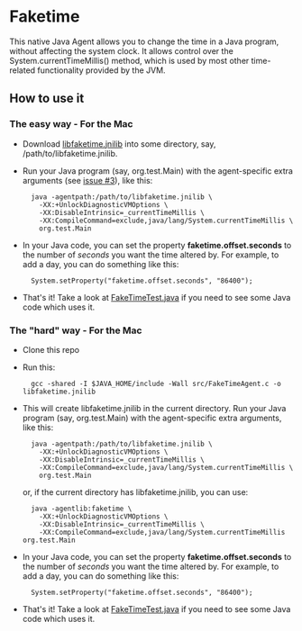 # Faketime

This native Java Agent allows you to change the time in a Java program, without affecting the system clock. It allows control over the System.currentTimeMillis() method, which is used by most other time-related functionality provided by the JVM.

## How to use it

### The easy way - For the Mac

* Download [libfaketime.jnilib](https://github.com/arvindsv/faketime/blob/master/lib/mac/libfaketime.jnilib?raw=true) into some directory, say, /path/to/libfaketime.jnilib.

* Run your Java program (say, org.test.Main) with the agent-specific extra arguments (see [issue #3](https://github.com/arvindsv/faketime/issues/3)), like this:

        java -agentpath:/path/to/libfaketime.jnilib \
          -XX:+UnlockDiagnosticVMOptions \
          -XX:DisableIntrinsic=_currentTimeMillis \
          -XX:CompileCommand=exclude,java/lang/System.currentTimeMillis \
          org.test.Main

* In your Java code, you can set the property **faketime.offset.seconds** to the number of *seconds* you want the time altered by. For example, to add a day, you can do something like this:

        System.setProperty("faketime.offset.seconds", "86400");
        
* That's it! Take a look at [FakeTimeTest.java](https://github.com/arvindsv/faketime/blob/master/FakeTimeTest.java) if you need to see some Java code which uses it.

### The "hard" way - For the Mac

* Clone this repo

* Run this:

        gcc -shared -I $JAVA_HOME/include -Wall src/FakeTimeAgent.c -o libfaketime.jnilib

* This will create libfaketime.jnilib in the current directory. Run your Java program (say, org.test.Main) with the agent-specific extra arguments, like this:

        java -agentpath:/path/to/libfaketime.jnilib \
          -XX:+UnlockDiagnosticVMOptions \
          -XX:DisableIntrinsic=_currentTimeMillis \
          -XX:CompileCommand=exclude,java/lang/System.currentTimeMillis \
          org.test.Main

    or, if the current directory has libfaketime.jnilib, you can use: 

        java -agentlib:faketime \
          -XX:+UnlockDiagnosticVMOptions \
          -XX:DisableIntrinsic=_currentTimeMillis \
          -XX:CompileCommand=exclude,java/lang/System.currentTimeMillis org.test.Main

* In your Java code, you can set the property **faketime.offset.seconds** to the number of *seconds* you want the time altered by. For example, to add a day, you can do something like this:

        System.setProperty("faketime.offset.seconds", "86400");

* That's it! Take a look at [FakeTimeTest.java](https://github.com/arvindsv/faketime/blob/master/FakeTimeTest.java) if you need to see some Java code which uses it.
